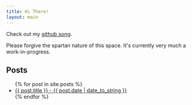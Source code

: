 ```yaml
---
title: Hi There!
layout: main
---
```


Check out my [github song](http://song-of-github.herokuapp.com/?username=radicalzephyr).

Please forgive the spartan nature of this space. It's currently very
much a work-in-progress.

Posts
-----

<ul>
  {% for post in site.posts %}
    <li>
        <a href="{{ post.url }}">{{ post.title }} - {{ post.date | date_to_string }}</a>
    </li>
  {% endfor %}
</ul>
